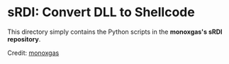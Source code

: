 # sRDI: Convert DLL to Shellcode

This directory simply contains the Python scripts in the **monoxgas's sRDI repository**.

Credit: [monoxgas](https://github.com/monoxgas/sRDI)
